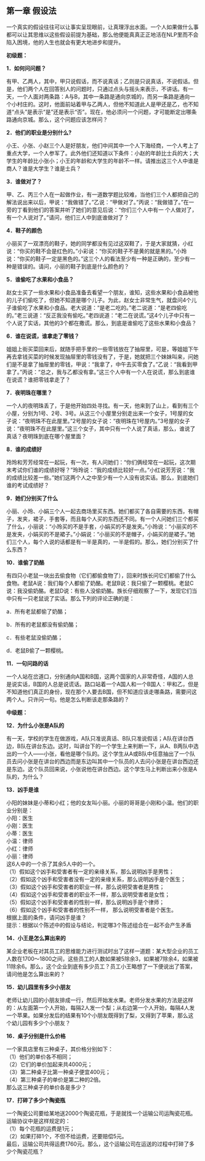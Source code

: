 ## 第一章 假设法

一个真实的假设往往可以让事实呈现眼前，让真理浮出水面。一个人如果做什么事都可以让其思维以这些假设前提为基础，那么他便能真真正正地活在NLP里而不会陷入困境，他的人生也就会有更大地进步和提升。

**初级题：**

**1．如何问问题？**

有甲、乙两人，其中，甲只说假话，而不说真话；乙则是只说真话，不说假话。但是，他们两个人在回答别人的问题时，只通过点头与摇头来表示，不讲话。有一天，一个人面对两条路：A与B，其中一条路是通向京城的，而另一条路是通向一个小村庄的。这时，他面前站着甲与乙两人，但他不知道此人是甲还是乙，也不知道“点头”是表示“是”还是表示“否”。现在，他必须问一个问题，才可能断定出哪条路通向京城。那么，这个问题应该怎样问？


**2．他们的职业是分别什么?**

小王、小张、小赵三个人是好朋友，他们中间其中一个人下海经商，一个人考上了重点大学，一个人参军了。此外他们还知道以下条件：小赵的年龄比士兵的大；大学生的年龄比小张小；小王的年龄和大学生的年龄不一样。请推出这三个人中谁是商人？谁是大学生？谁是士兵？

**3．谁做对了？**

甲、乙、丙三个人在一起做作业，有一道数学题比较难，当他们三个人都把自己的解法说出来以后，甲说：“我做错了。”乙说：“甲做对了。”丙说：“我做错了。”在一旁的丁看到他们的答案并听了她们的意见后说：“你们三个人中有一
个人做对了，有一个人说对了。”请问，他们三人中到底谁做对了？


**4．鞋子的颜色**

小丽买了一双漂亮的鞋子，她的同学都没有见过这双鞋了，于是大家就猜，小红说：“你买的鞋不会是红色的。”小彩说：“你买的鞋子不是黄的就是黑的。”小玲说：“你买的鞋子一定是黑色的。”这三个人的看法至少有一种是正确的，至少有一种是错误的。请问，小丽的鞋子到底是什么颜色的？

**5．谁偷吃了水果和小食品？**

赵女士买了一些水果和小食品准备去看望一个朋友，谁知，这些水果和小食品被他的儿子们偷吃了，但她不知道是哪个儿子。为此，赵女士非常生气，就盘问4个儿子谁偷吃了水果和小食品。老大说道：“是老二吃的。”老二说道：“是老四偷吃的。”老三说道：“反正我没有偷吃。”老四说道：“老二在说谎。”这4个儿子中只有一个人说了实话，其他的3个都在撒谎。那么，到底是谁偷吃了这些水果和小食品？


**6．谁在说谎，谁拿走了零钱？**

姐姐上街买菜回来后，就随手把手里的一些零钱放在了抽屉里，可是，等姐姐下午再去拿钱买菜的时候发现抽屉里的零钱没有了，于是，她就把三个妹妹叫来，问她们是不是拿了抽屉里的零钱，甲说：“我拿了，中午去买零食了。”乙说：“我看到甲拿了。”丙说：“总之，我与乙都没有拿。”这三个人中有一个人在说谎，那么到底谁在说谎？谁把零钱拿走了？

**7．夜明珠在哪里？**

一个人的夜明珠丢了，于是他开始四处寻找。有一天，他来到了山上，看到有三个小屋，分别为1号、2号、3号。从这三个小屋里分别走出来一个女子，1号屋的女子说：“夜明珠不在此屋里。”2号屋的女子说：“夜明珠在1号屋内。”3号屋的女子说：“夜明珠不在此屋里。”这三个女子，其中只有一个人说了真话，那么，谁说了真话？夜明珠到底在哪个屋里面？

**8．谁的成绩好**

玲玲和芳芳经常在一起玩，有一次，有人问她们：“你们俩经常在一起玩，这次期末考试你们谁的成绩好呀？”玲玲说：“我的成绩比较好一点。”小红说芳芳说：“我的成绩比较差一些。”她们这两个人之中至少有一个人没有说实话。那么，到底她们谁的考试成绩好？

**9．她们分别买了什么**

小丽、小玲、小娟三个人一起去商场里买东西。她们都买了各自需要的东西，有帽子，发夹，裙子，手套等，而且每个人买的东西还不同。有一个人问她们三个都买了什么，小丽说：“小玲买的不是手套，小娟买的不是发夹。”小玲说：“小丽买的不是发夹，小娟买的不是裙子。”小娟说：“小丽买的不是帽子，小娟买的是裙子。”她们三个人，每个人说的话都是有一半是真的，一半是假的。那么，她们分别买了什么东西？


**10．谁偷了奶酪**

有四只小老鼠一块出去偷食物（它们都偷食物了），回来时族长问它们都偷了什么食物。老鼠A说：我们每个人都偷了奶酪。老鼠B说：我只偷了一颗樱桃。老鼠C说：我没偷奶酪。老鼠D说：有些人没偷奶酪。族长仔细观察了一下，发现它们当中只有一只老鼠说了实话。那么下列的评论正确的是：

a．所有老鼠都偷了奶酪；

b．所有的老鼠都没有偷奶酪；

c．有些老鼠没偷奶酪；

d．老鼠B偷了一颗樱桃。

**11．一句问路的话**

一个人站在岔道口，分别通向A国和B国，这两个国家的人非常奇怪，A国的人总是说实话，B国的人总是说谎话。路口站着一个A国人和一个B国人：甲和乙，但是不知道他们真正的身份，现在那个人要去B国，但不知道应该走哪条路，需要问这两个人。只许问一句。他是怎么判断该走那条路的？

**中级题：**

**12．为什么小张是A队的**

有一天，学校的学生在做游戏，A队只准说真话、B队只准说假话；A队在讲台西边，B队在讲台东边。这时，叫讲台下的一个学生上来判断一下，从A、B两队中选出的一个人——小张，看他是哪个队的。这个学生从A或B队中任意抽出了一个队员去问小张是在讲台的西边而是东边叫其中一个队员的人去问小张是在讲台西边还是东边。这个队员回来说，小张说他在讲台西边。这个学生马上判断出来小张是A队的，为什么？

**13．凶手是谁**

小阳的妹妹是小蒂和小红；他的女友叫小丽。小丽的哥哥是小刚和小温。他们的职业分别是：  
小阳：医生  
小刚：医生  
小蒂：医生  
小温：律师  
小红：律师  
小丽：律师  
这6人中的一个杀了其余5人中的一个。  
（1）假如这个凶手和受害者有一定的亲缘关系，那么说明凶手是男性；  
（2）假如这个凶手和受害者没有一定的亲缘关系，那么说明凶手是个医生；  
（3）假如这个凶手和受害者的职业一样，那么说明受害者是男性；  
（4）假如这个凶手和受害者的职业不一样，那么说明受害者是女性；  
（5）假如这个凶手和受害者的性别一样，那么说明凶手是个律师；  
（6）假如这个凶手和受害者的性别不一样， 那么说明受害者是个医生。  
根据上面的条件，请问凶手是谁？  
提示：根据以个陈述中的假设与结论，判定哪3个陈述组合在一起不会产生矛盾  

**14．小王是怎么算出来的**

某企业老板在对其员工的思维能力进行测试时出了这样一道题：某大型企业的员工人数在1700～1800之间，这些员工的人数如果被5除余3，如果被7除余4，如果被11除余6。那么，这个企业到底有多少员工？员工小王略想了一下便说出了答案，请问他是怎么算出来的？

**15．幼儿园里有多少小朋友**

老师让幼儿园的小朋友排成一行，然后开始发水果。老师分发水果的方法是这样的：从左面第一个人开始，每隔2人发一个梨；从右边第一个人开始，每隔4人发一个苹果。如果分发后的结果有10个小朋友既得到了梨，又得到了苹果，那么这个幼儿园有多少个小朋友？

**16．桌子分别是什么价格**

一个家具店里有三种桌子，其价格分别如下：  
（1）他们的单价各不相同；   
（2）它们的单价加起来共4000元；   
（3）第二种桌子比第一种桌子便宜400元；    
（4）第三种桌子的单价是第二种的2倍。   
那么这三种桌子的单价各是多少？  

**17．打碎了多少个陶瓷瓶**

一个陶瓷公司要给某地送2000个陶瓷花瓶，于是就找一个运输公司运陶瓷花瓶。运输协议中是这样规定的：  
（1）每个花瓶的运费是1元；  
（2）如果打碎1个，不但不给运费，还要赔偿5元。  
最后，运输公司共得运费1760元。那么，这个运输公司在运送的过程中打碎了多少个陶瓷花瓶？   
